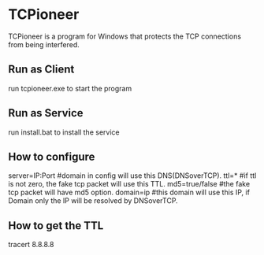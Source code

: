 # TCPioneer
TCPioneer is a program for Windows that protects the TCP connections from being interfered.

## Run as Client
run tcpioneer.exe to start the program
## Run as Service
run install.bat to install the service

## How to configure
server=IP:Port #domain in config will use this DNS(DNSoverTCP).
ttl=*          #if ttl is not zero, the fake tcp packet will use this TTL.
md5=true/false #the fake tcp packet will have md5 option.
domain=ip      #this domain will use this IP, if Domain only the IP will be resolved by DNSoverTCP.

## How to get the TTL
tracert 8.8.8.8
